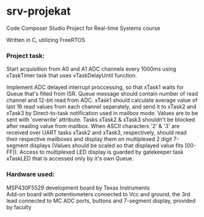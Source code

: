 # srv-projekat
Code Composer Studio Project for Real-time Systems course

Written in C, utilizing FreeRTOS 

### Project task:
Start acquisition from A0 and A1 ADC channels every 1000ms using xTaskTimer task that uses vTaskDelayUntil function. 

Implement ADC delayed interrupt proccessing, so that xTask1 waits for Queue that's filled from ISR.
Queue message should contain number of read channel and 12-bit read from ADC.
xTask1 should calculate average value of last 16 read values from each channel seperately, and send it to xTask2 and xTask3 by Direct-to-task notification used in mailbox mode.
Values are to be sent with 'overwrite' attribute. Tasks xTask2 & xTask3 shouldn't be blocked after reading value from mailbox. When ASCII characters '2' & '3' are received over UART tasks xTask2 and xTask3, respectively, should read their respective mailboxes and display them on multiplexed 2 digit 7-segment displays (Values should be scaled so that displayed value fits [00-FF]). Access to multiplexed LED display is guarded by gatekeeper task xTaskLED that is accessed only by it's own Queue.

### Hardware used:
MSP430F5529 development board by Texas Instruments \
Add-on board with potentiometers connected to Vcc and ground, the 3rd lead connected to MC ADC ports, buttons and 7-segment display, provided by faculty

